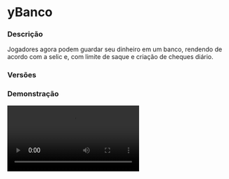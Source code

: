 # yBanco
<secondary-label ref="rankup"/>

### Descrição
Jogadores agora podem guardar seu dinheiro em um banco, rendendo de acordo com a selic e, com limite de saque e criação de cheques diário.

### Versões
<secondary-label ref="1.8"/>
<secondary-label ref="1.9"/>
<secondary-label ref="1.10"/>
<secondary-label ref="1.11"/>
<secondary-label ref="1.12"/>
<secondary-label ref="1.13"/>
<secondary-label ref="1.14"/>
<secondary-label ref="1.15"/>
<secondary-label ref="1.16"/>
<secondary-label ref="1.17"/>
<secondary-label ref="1.18"/>
<secondary-label ref="1.19"/>
<secondary-label ref="1.20"/>
<secondary-label ref="1.21"/>

### Demonstração
<video src="//www.youtube.com/watch?v=OGYqM5AHUWc"/>


<chapter title="Comandos" id="commands" collapsible="true">
<code-block lang="plain text">/banco - Abrir o menu do banco
/banco [player] - Vê o saldo de outro jogador
/banco ajuda - Ver todos os comandos
/banco add - Adiciona dinheiro ao banco de um jogador
/banco set - Seta dinheiro ao banco de um jogador
/banco remove - Remove dinheiro do banco de um jogador
/banco setnpc - Setar o npc do banco
/banco delnpc - Deletar o npc do banco
/banco reload - Recarrega as configurações</code-block>
</chapter>

<chapter title="Permissões" id="permissions" collapsible="true">
<code-block lang="plain text">ybanco.usar - Permissão para o /banco
ybanco.look - Permissão para o /banco [player]
ybanco.add - Permissão para o /banco add
ybanco.set - Permissão para o /banco set
ybanco.remove - Permissão para o /banco remove
ybanco.help - Permissão para o /banco ajuda
ybanco.admin - Permissão para o /banco setnpc e /banco delnpc</code-block>
</chapter>

## Placeholders
<primary-label ref="placeholders"/>

Aqui estão as placeholders disponíveis para utilização com este plugin. Consulte-as para entender como utilizá-las corretamente.

<code-block lang="plain text" ignore-vars="true">
%ybanco_raw% - Retorna o money do banco do jogador sem formatação ( 100000 ).
%ybanco_formatted% - Retorna o money do banco do jogador com formatação ( 100K ).
</code-block>

## Chat
<primary-label ref="chat"/>

Esta seção apresenta as placeholders disponíveis para utilização no chat. Consulte-as para compreender como aplicá-las de maneira eficaz.

<code-block lang="plain text">
{ybanco} - Retorna a tag rico para o Top 1 do banco.
</code-block>



## Erros comuns
<primary-label ref="errors"/>

Antes de configurar o plugin, revise os pontos listados aqui para evitar problemas frequentes durante a configuração.

<seealso style="cards">
    <category ref="wrs">
        <a href="yplugins.md"></a>        <a href="https://ystoreplugins.com.br/plugins/detalhes/16-yBanco">Site do plugin yBanco</a>
    </category>
</seealso>